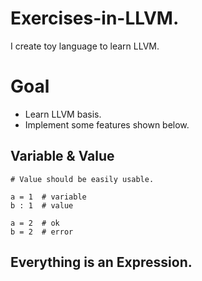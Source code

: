 

# Exercises-in-LLVM.
I create toy language to learn LLVM.

# Goal

- Learn LLVM basis.
- Implement some features shown below.

## Variable & Value

	# Value should be easily usable.

	a = 1  # variable
	b : 1  # value

	a = 2  # ok
	b = 2  # error
	
## Everything is an Expression.
